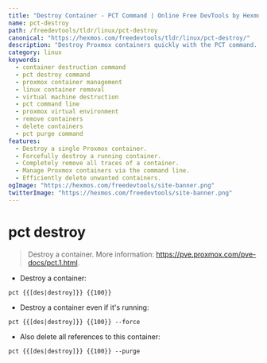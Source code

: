 ```yaml
---
title: "Destroy Container - PCT Command | Online Free DevTools by Hexmos"
name: pct-destroy
path: /freedevtools/tldr/linux/pct-destroy
canonical: "https://hexmos.com/freedevtools/tldr/linux/pct-destroy/"
description: "Destroy Proxmox containers quickly with the PCT command.  Manage and delete containers efficiently using this powerful command-line tool. Free online tool, no registration required."
category: linux
keywords:
  - container destruction command
  - pct destroy command
  - proxmox container management
  - linux container removal
  - virtual machine destruction
  - pct command line
  - proxmox virtual environment
  - remove containers
  - delete containers
  - pct purge command
features:
  - Destroy a single Proxmox container.
  - Forcefully destroy a running container.
  - Completely remove all traces of a container.
  - Manage Proxmox containers via the command line.
  - Efficiently delete unwanted containers.
ogImage: "https://hexmos.com/freedevtools/site-banner.png"
twitterImage: "https://hexmos.com/freedevtools/site-banner.png"
---
```


# pct destroy

> Destroy a container.
> More information: <https://pve.proxmox.com/pve-docs/pct.1.html>.

- Destroy a container:

`pct {{[des|destroy]}} {{100}}`

- Destroy a container even if it's running:

`pct {{[des|destroy]}} {{100}} --force`

- Also delete all references to this container:

`pct {{[des|destroy]}} {{100}} --purge`
